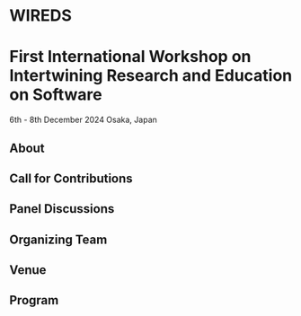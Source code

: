# WIREDS

# First International Workshop on Intertwining Research and Education on Software
6th - 8th December 2024 Osaka, Japan

## About

## Call for Contributions

## Panel Discussions

## Organizing Team

## Venue

## Program
